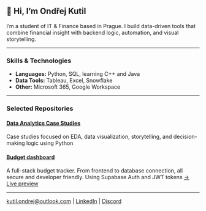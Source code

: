 ## 👋 Hi, I’m Ondřej Kutil

I’m a student of IT & Finance based in Prague. I build data-driven tools that combine financial insight with backend logic, automation, and visual storytelling.

---

### Skills & Technologies

- **Languages:** Python, SQL, learning C++ and Java
- **Data Tools:** Tableau, Excel, Snowflake
- **Other:** Microsoft 365, Google Workspace

---

### Selected Repositories

#### [Data Analytics Case Studies](https://github.com/OndrejKutil/data_analytics_case_studies)  
Case studies focused on EDA, data visualization, storytelling, and decision-making logic using Python

#### [Budget dashboard](https://github.com/OndrejKutil/budgeting_dashboard)
A full-stack budget tracker. From frontend to database connection, all secure and developer friendly. Using Supabase Auth and JWT tokens
[→ Live preview](https://budgeting-dashboard-frontend.onrender.com/)

---

kutil.ondrej@outlook.com | [LinkedIn](https://linkedin.com/in/ondřej-kutil-342a97256) | [Discord](https://discordapp.com/users/551050009626542102)
